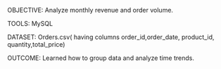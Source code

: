 OBJECTIVE: Analyze monthly revenue and order volume.

TOOLS: MySQL 

DATASET: Orders.csv( having columns order_id,order_date, product_id, quantity,total_price)

OUTCOME: Learned how to group data and analyze time trends.
